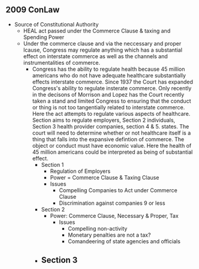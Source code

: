 ## 2009 ConLaw
- Source of Constitutional Authority
  - HEAL act passed under the Commerce Clause & taxing and Spending Power
  - Under the commerce clause and via the neccessary and proper lcause, Congress may regulate anything which has a substantial effect on interstate commerce as well as the channels and instrumentalities of commerce.
    - Congress has the ability to regulate health because 45 million americans who do not have adequate healthcare substantially effects interstate commerce. Since 1937 the Court has expanded Congress's ability to regulate insterate commerce. Only recently in the decisons of Morrison and Lopez has the Court recently taken a stand and limited Congress to ensuring that the conduct or thing is not too tangentially related to interstate commerce. Here the act attempts to regulate various aspects of healthcare. Section aims to regulate employers, Section 2 individuals, Section 3 health provider companies, section 4 & 5. states. The court will need to determine whether or not healthcare itself is a thing that falls into the expansive defintion of commerce. The object or conduct must have economic value. Here the health of 45 million americans could be interpreted as being of substantial effect.
      - Section 1
        - Regulation of Employers
        - Power = Commerce Clause & Taxing Clause
        - Issues 
          - Compelling Companies to Act under Commerce Clause
          - Discrimination against companies 9 or less
      - Section 2
        - Power: Commerce Clause, Necessary & Proper, Tax
          - Issues
            - Compelling non-activity
            - Monetary penalties are not a tax?
            - Comandeering of state agencies and officials
      - Section 3
        -
